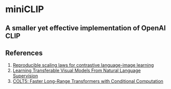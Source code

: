 # miniCLIP
## A smaller yet effective implementation of OpenAI CLIP



## References
1. [Reproducible scaling laws for contrastive language-image learning](https://github.com/mlfoundations/open_clip)
2. [Learning Transferable Visual Models From Natural Language Supervision](https://arxiv.org/abs/2103.00020)
3. [COLT5: Faster Long-Range Transformers with Conditional Computation](https://arxiv.org/pdf/2303.09752.pdf)
